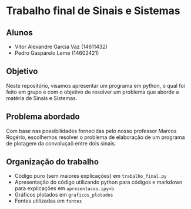 # Trabalho final de Sinais e Sistemas

## Alunos
- Vitor Alexandre Garcia Vaz (14611432)
- Pedro Gasparelo Leme (14602421)

## Objetivo
Neste repositório, visamos apresentar um programa em python, o qual foi feito em grupo e com o objetivo de resolver um problema que aborde a matéria de Sinais e Sistemas.

## Problema abordado
Com base nas possibilidades fornecidas pelo nosso professor Marcos Rogério, escolhemos resolver o problema de elaboração de um programa de plotagem da convoluçaõ entre dois sinais.

## Organização do trabalho
- Código puro (sem maiores explicações) em `trabalho_final.py`
- Apresentação do código utilizando python para códigos e markdown para explicações em `apresentacao.ipynb`
- Gráficos plotados em `graficos_plotados`
- Fontes utilizadas em `fontes`
